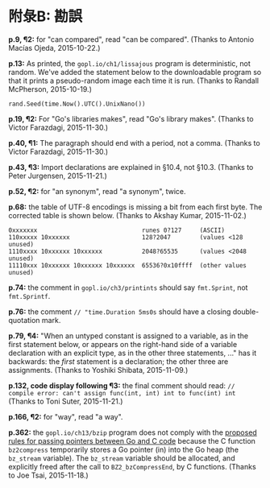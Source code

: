 # 附彔B: 勘誤

**p.9, ¶2:** for "can compared", read "can be compared".
    (Thanks to Antonio Macías Ojeda, 2015-10-22.)

**p.13:** As printed, the <code>gopl.io/ch1/lissajous</code> program
is deterministic, not random.  We've added the statement below to
the downloadable program so that it prints a pseudo-random image
each time it is run. (Thanks to Randall McPherson, 2015-10-19.)

`rand.Seed(time.Now().UTC().UnixNano())`

**p.19, ¶2:** For "Go's libraries makes", read "Go's library makes". (Thanks to Victor Farazdagi, 2015-11-30.)

**p.40, ¶1:** The paragraph should end with a period, not a comma. (Thanks to Victor Farazdagi, 2015-11-30.)

**p.43, ¶3:** Import declarations are explained in §10.4, not §10.3. (Thanks to Peter Jurgensen, 2015-11-21.)

**p.52, ¶2:** for "an synonym", read "a synonym", twice.


**p.68:** the table of UTF-8 encodings is missing a bit from each first byte.
The corrected table is shown below.  (Thanks to Akshay Kumar, 2015-11-02.)
  
```
0xxxxxxx                             runes 0?127     (ASCII)
110xxxxx 10xxxxxx                    128?2047        (values <128 unused)
1110xxxx 10xxxxxx 10xxxxxx           2048?65535      (values <2048 unused)
11110xxx 10xxxxxx 10xxxxxx 10xxxxxx  65536?0x10ffff  (other values unused)
```

**p.74:** the comment in <code>gopl.io/ch3/printints</code> should say
`fmt.Sprint`, not `fmt.Sprintf`.


**p.76:** the comment `// "time.Duration 5ms0s` should have a closing double-quotation mark.


**p.79, ¶4:** "When an untyped constant is
assigned to a variable, as in the first statement below, or
appears on the right-hand side of a variable declaration with an
explicit type, as in the other three statements, ..." has it backwards:
the <i>first</i>
statement is a declaration; the other three are assignments.
(Thanks to Yoshiki Shibata, 2015-11-09.)

**p.132, code display following ¶3:** the final comment should read:
`// compile error: can't assign func(int, int) int to func(int) int`
(Thanks to Toni Suter, 2015-11-21.)

**p.166, ¶2:** for "way", read "a way".

**p.362:** the `gopl.io/ch13/bzip` program does not comply with the [proposed rules for passing pointers between Go and C code](https://github.com/golang/proposal/blob/master/design/12416-cgo-pointers.md) because the C function `bz2compress` temporarily stores a Go pointer (in) into the Go heap (the `bz_stream` variable). The `bz_stream` variable should be allocated, and explicitly freed after the call to `BZ2_bzCompressEnd`, by C functions. (Thanks to Joe Tsai, 2015-11-18.)